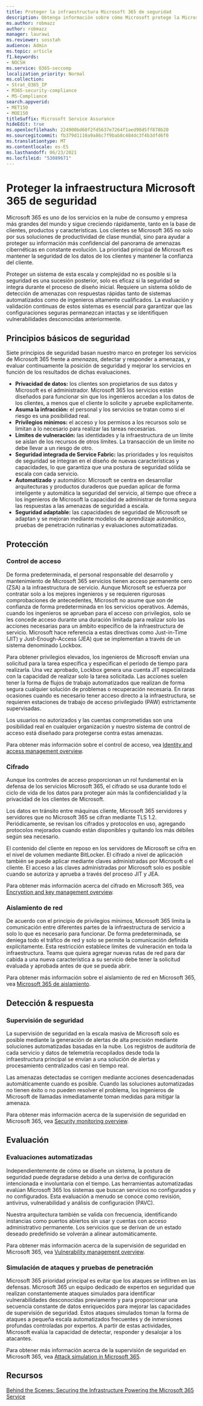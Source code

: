 ```yaml
---
title: Proteger la infraestructura Microsoft 365 de seguridad
description: Obtenga información sobre cómo Microsoft protege la Microsoft 365 de seguridad.
ms.author: robmazz
author: robmazz
manager: laurawi
ms.reviewer: sosstah
audience: Admin
ms.topic: article
f1.keywords:
- NOCSH
ms.service: O365-seccomp
localization_priority: Normal
ms.collection:
- Strat_O365_IP
- M365-security-compliance
- MS-Compliance
search.appverid:
- MET150
- MOE150
titleSuffix: Microsoft Service Assurance
hideEdit: true
ms.openlocfilehash: 224900bd60f2fd5637e7264f1aed98d5ff878b20
ms.sourcegitcommit: fb379d1110a9a86c7f9bab8c484dc3f4b3dfd6f0
ms.translationtype: MT
ms.contentlocale: es-ES
ms.lasthandoff: 06/23/2021
ms.locfileid: "53089671"
---
```

# <a name="securing-the-microsoft-365-infrastructure"></a>Proteger la infraestructura Microsoft 365 de seguridad

Microsoft 365 es uno de los servicios en la nube de consumo y empresa más grandes del mundo y sigue creciendo rápidamente, tanto en la base de clientes, productos y características. Los clientes se Microsoft 365 no solo por sus soluciones de productividad de clase mundial, sino para ayudar a proteger su información más confidencial del panorama de amenazas cibernéticas en constante evolución. La prioridad principal de Microsoft es mantener la seguridad de los datos de los clientes y mantener la confianza del cliente.

Proteger un sistema de esta escala y complejidad no es posible si la seguridad es una sucesión posterior, solo es eficaz si la seguridad se integra durante el proceso de diseño inicial. Requiere un sistema sólido de detección de amenazas con respuestas rápidas tanto de sistemas automatizados como de ingenieros altamente cualificados. La evaluación y validación continuas de estos sistemas es esencial para garantizar que las configuraciones seguras permanezcan intactas y se identifiquen vulnerabilidades desconocidas anteriormente.

## <a name="core-security-principles"></a>Principios básicos de seguridad

Siete principios de seguridad basan nuestro  marco en proteger los servicios de Microsoft 365 frente a *amenazas,* detectar y responder a amenazas, y evaluar continuamente la posición de seguridad y mejorar los servicios en función de los resultados de dichas evaluaciones. 

- **Privacidad de datos:** los clientes son propietarios de sus datos y Microsoft es el administrador. Microsoft 365 los servicios están diseñados para funcionar sin que los ingenieros accedan a los datos de los clientes, a menos que el cliente lo solicite y apruebe explícitamente.
- **Asuma la infracción:** el personal y los servicios se tratan como si el riesgo es una posibilidad real.
- **Privilegios mínimos:** el acceso y los permisos a los recursos solo se limitan a lo necesario para realizar las tareas necesarias.
- **Límites de vulneración:** las identidades y la infraestructura de un límite se aíslan de los recursos de otros límites. La transacción de un límite no debe llevar a un riesgo de otro.
- **Seguridad integrada de Service Fabric:** las prioridades y los requisitos de seguridad se integran en el diseño de nuevas características y capacidades, lo que garantiza que una postura de seguridad sólida se escala con cada servicio.
- **Automatizado** y automático: Microsoft se centra en desarrollar arquitecturas y productos duraderos que puedan aplicar de forma inteligente y automática la seguridad del servicio, al tiempo que ofrece a los ingenieros de Microsoft la capacidad de administrar de forma segura las respuestas a las amenazas de seguridad a escala.
- **Seguridad adaptable:** las capacidades de seguridad de Microsoft se adaptan y se mejoran mediante modelos de aprendizaje automático, pruebas de penetración rutinarias y evaluaciones automatizadas.

## <a name="protection"></a>Protección

### <a name="access-control"></a>Control de acceso

De forma predeterminada, el personal responsable del desarrollo y mantenimiento de Microsoft 365 servicios tienen acceso permanente cero (ZSA) a la infraestructura de servicio. Aunque Microsoft se esfuerza por contratar solo a los mejores ingenieros y se requieren rigurosas comprobaciones de antecedentes, Microsoft no asume que son de confianza de forma predeterminada en los servicios operativos. Además, cuando los ingenieros se aprueban para el acceso con privilegios, solo se les concede acceso durante una duración limitada para realizar solo las acciones necesarias para un ámbito específico de la infraestructura de servicio. Microsoft hace referencia a estas directivas como Just-in-Time (JIT) y Just-Enough-Access (JEA) que se implementan a través de un sistema denominado Lockbox.

Para obtener privilegios elevados, los ingenieros de Microsoft envían una solicitud para la tarea específica y especifican el período de tiempo para realizarla. Una vez aprobado, Lockbox genera una cuenta JIT especializada con la capacidad de realizar solo la tarea solicitada. Las acciones suelen tener la forma de flujos de trabajo automatizados que realizan de forma segura cualquier solución de problemas o recuperación necesaria. En raras ocasiones cuando es necesario tener acceso directo a la infraestructura, se requieren estaciones de trabajo de acceso privilegiado (PAW) estrictamente supervisadas.

Los usuarios no autorizados y las cuentas comprometidas son una posibilidad real en cualquier organización y nuestro sistema de control de acceso está diseñado para protegerse contra estas amenazas.

Para obtener más información sobre el control de acceso, vea [Identity and access management overview](assurance-identity-and-access-management.md).

### <a name="encryption"></a>Cifrado

Aunque los controles de acceso proporcionan un rol fundamental en la defensa de los servicios Microsoft 365, el cifrado se usa durante todo el ciclo de vida de los datos para proteger aún más la confidencialidad y la privacidad de los clientes de Microsoft.

Los datos en tránsito entre máquinas cliente, Microsoft 365 servidores y servidores que no Microsoft 365 se cifran mediante TLS 1.2. Periódicamente, se revisan los cifrados y protocolos en uso, agregando protocolos mejorados cuando están disponibles y quitando los más débiles según sea necesario.

El contenido del cliente en reposo en los servidores de Microsoft se cifra en el nivel de volumen mediante BitLocker. El cifrado a nivel de aplicación también se puede aplicar mediante claves administradas por Microsoft o el cliente. El acceso a las claves administradas por Microsoft solo es posible cuando se autoriza y aprueba a través del proceso JIT y JEA.

Para obtener más información acerca del cifrado en Microsoft 365, vea [Encryption and key management overview](assurance-encryption.md).

### <a name="network-isolation"></a>Aislamiento de red

De acuerdo con el principio de privilegios mínimos, Microsoft 365 limita la comunicación entre diferentes partes de la infraestructura de servicio a solo lo que es necesario para funcionar. De forma predeterminada, se deniega todo el tráfico de red y solo se permite la comunicación definida explícitamente. Esta restricción establece límites de vulneración en toda la infraestructura. Teams que quiera agregar nuevas rutas de red para dar cabida a una nueva característica a su servicio debe tener la solicitud evaluada y aprobada antes de que se pueda abrir.

Para obtener más información sobre el aislamiento de red en Microsoft 365, vea [Microsoft 365 de aislamiento](/microsoft-365/enterprise/microsoft-365-isolation-controls).

## <a name="detection--response"></a>Detección & respuesta

### <a name="security-monitoring"></a>Supervisión de seguridad

La supervisión de seguridad en la escala masiva de Microsoft solo es posible mediante la generación de alertas de alta precisión mediante soluciones automatizadas basadas en la nube. Los registros de auditoría de cada servicio y datos de telemetría recopilados desde toda la infraestructura principal se envían a una solución de alertas y procesamiento centralizados casi en tiempo real.

Las amenazas detectadas se corrigen mediante acciones desencadenadas automáticamente cuando es posible. Cuando las soluciones automatizadas no tienen éxito o no pueden resolver el problema, los ingenieros de Microsoft de llamadas inmediatamente toman medidas para mitigar la amenaza.

Para obtener más información acerca de la supervisión de seguridad en Microsoft 365, vea [Security monitoring overview](assurance-security-monitoring.md).

## <a name="assessment"></a>Evaluación

### <a name="automated-assessments"></a>Evaluaciones automatizadas

Independientemente de cómo se diseñe un sistema, la postura de seguridad puede degradarse debido a una deriva de configuración intencionada e involuntaria con el tiempo. Las herramientas automatizadas evalúan Microsoft 365 los sistemas que buscan servicios no configurados y no configurados. Esta evaluación a menudo se conoce como revisión, antivirus, vulnerabilidad y análisis de configuración (PAVC).

Nuestra arquitectura también se valida con frecuencia, identificando instancias como puertos abiertos sin usar y cuentas con acceso administrativo permanente. Los servicios que se derivan de un estado deseado predefinido se volverán a alinear automáticamente.

Para obtener más información acerca de la supervisión de seguridad en Microsoft 365, vea [Vulnerability management overview](assurance-vulnerability-management.md).

### <a name="attack-simulation-and-penetration-testing"></a>Simulación de ataques y pruebas de penetración

Microsoft 365 prioridad principal es evitar que los ataques se infiltren en las defensas. Microsoft 365 un equipo dedicado de expertos en seguridad que realizan constantemente ataques simulados para identificar vulnerabilidades desconocidas previamente y para proporcionar una secuencia constante de datos enriquecidos para mejorar las capacidades de supervisión de seguridad. Estos ataques simulados toman la forma de ataques a pequeña escala automatizados frecuentes y de inmersiones profundas controladas por expertos. A partir de estas actividades, Microsoft evalúa la capacidad de detectar, responder y desalojar a los atacantes.

Para obtener más información acerca de la supervisión de seguridad en Microsoft 365, vea [Attack simulation in Microsoft 365](assurance-monitoring-and-testing.md).

## <a name="resources"></a>Recursos

[Behind the Scenes: Securing the Infrastructure Powering the Microsoft 365 Service](https://download.microsoft.com/download/c/4/5/c45b197e-f0d9-4f40-bd5f-ed8fc7d0cd8c/M365DCSecurityIntro_Whitepaper.pdf)
